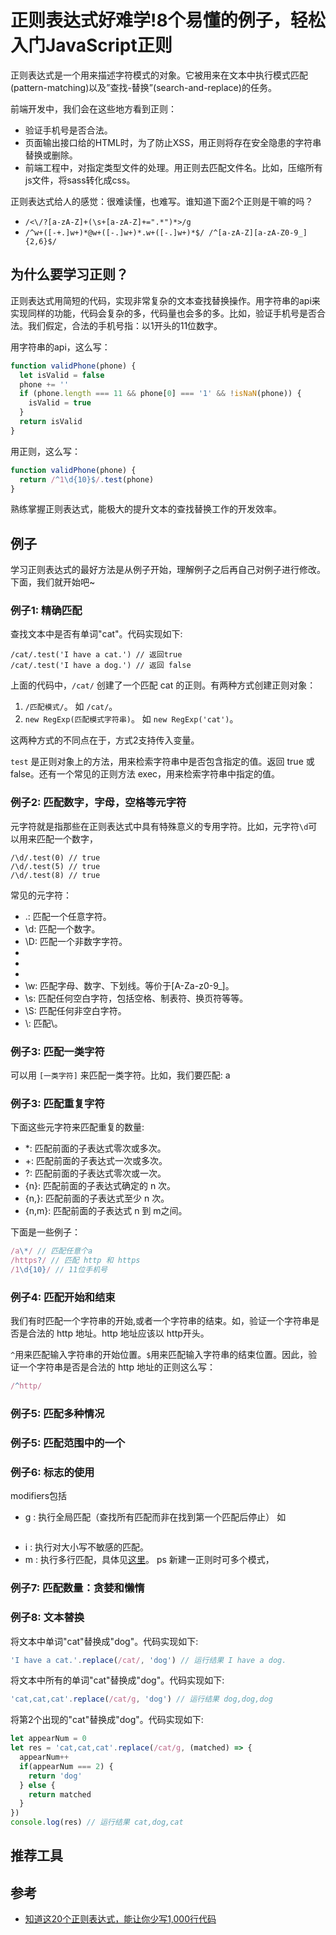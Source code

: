 # 正则表达式好难学!8个易懂的例子，轻松入门JavaScript正则
正则表达式是一个用来描述字符模式的对象。它被用来在文本中执行模式匹配(pattern-matching)以及”查找-替换”(search-and-replace)的任务。

前端开发中，我们会在这些地方看到正则：
* 验证手机号是否合法。
* 页面输出接口给的HTML时，为了防止XSS，用正则将存在安全隐患的字符串替换或删除。
* 前端工程中，对指定类型文件的处理。用正则去匹配文件名。比如，压缩所有js文件，将sass转化成css。

正则表达式给人的感觉：很难读懂，也难写。谁知道下面2个正则是干嘛的吗？ 
* `/<\/?[a-zA-Z]+(\s+[a-zA-Z]+=".*")*>/g`
* `/^w+([-+.]w+)*@w+([-.]w+)*.w+([-.]w+)*$/ /^[a-zA-Z][a-zA-Z0-9_]{2,6}$/`

## 为什么要学习正则？
正则表达式用简短的代码，实现非常复杂的文本查找替换操作。用字符串的api来实现同样的功能，代码会复杂的多，代码量也会多的多。比如，验证手机号是否合法。我们假定，合法的手机号指：以1开头的11位数字。

用字符串的api，这么写：
```js
function validPhone(phone) {
  let isValid = false
  phone += ''
  if (phone.length === 11 && phone[0] === '1' && !isNaN(phone)) {
    isValid = true
  }
  return isValid
}
```

用正则，这么写：
```js
function validPhone(phone) {
  return /^1\d{10}$/.test(phone)
}
```

熟练掌握正则表达式，能极大的提升文本的查找替换工作的开发效率。

## 例子
学习正则表达式的最好方法是从例子开始，理解例子之后再自己对例子进行修改。下面，我们就开始吧~

### 例子1: 精确匹配
查找文本中是否有单词"cat"。代码实现如下:
```
/cat/.test('I have a cat.') // 返回true
/cat/.test('I have a dog.') // 返回 false
```

上面的代码中，`/cat/` 创建了一个匹配 cat 的正则。有两种方式创建正则对象：
1. `/匹配模式/`。 如 `/cat/`。
2. `new RegExp(匹配模式字符串)`。 如 `new RegExp('cat')`。

这两种方式的不同点在于，方式2支持传入变量。

`test` 是正则对象上的方法，用来检索字符串中是否包含指定的值。返回 true 或 false。还有一个常见的正则方法 exec，用来检索字符串中指定的值。

### 例子2: 匹配数字，字母，空格等元字符
元字符就是指那些在正则表达式中具有特殊意义的专用字符。比如，元字符`\d`可以用来匹配一个数字，
```
/\d/.test(0) // true
/\d/.test(5) // true
/\d/.test(8) // true
```

常见的元字符：
* .: 匹配一个任意字符。
* \d: 匹配一个数字。
* \D: 匹配一个非数字字符。
* [a-z]: 匹配一个小写字母。
* [A-Z]: 匹配一个大写字母。
* [\u4e00-\u9fa5]: 匹配一个中文字。
* \w: 匹配字母、数字、下划线。等价于[A-Za-z0-9_]。
* \s: 匹配任何空白字符，包括空格、制表符、换页符等等。
* \S: 匹配任何非空白字符。
* \\: 匹配\。


### 例子3: 匹配一类字符
可以用 `[一类字符]` 来匹配一类字符。比如，我们要匹配: a

### 例子3: 匹配重复字符
下面这些元字符来匹配重复的数量:
* \*: 匹配前面的子表达式零次或多次。
* +: 匹配前面的子表达式一次或多次。
* ?: 匹配前面的子表达式零次或一次。
* {n}: 匹配前面的子表达式确定的 n 次。
* {n,}: 匹配前面的子表达式至少 n 次。
* {n,m}: 匹配前面的子表达式 n 到 m之间。

下面是一些例子：
```js
/a\*/ // 匹配任意个a
/https?/ // 匹配 http 和 https
/1\d{10}/ // 11位手机号
```

### 例子4: 匹配开始和结束
我们有时匹配一个字符串的开始,或者一个字符串的结束。如，验证一个字符串是否是合法的 http 地址。http 地址应该以 http开头。

`^`用来匹配输入字符串的开始位置。`$`用来匹配输入字符串的结束位置。因此，验证一个字符串是否是合法的 http 地址的正则这么写：
```js
/^http/
```

### 例子5: 匹配多种情况

### 例子5: 匹配范围中的一个

### 例子6: 标志的使用
modifiers包括
* g : 执行全局匹配（查找所有匹配而非在找到第一个匹配后停止）
    如  
    ```'Hey, Is this all there Is '.replace(/Is/g, 'is');//替换某字符串中所有的Is为is
    ```
* i : 执行对大小写不敏感的匹配。
* m : 执行多行匹配，具体见[这里](http://javascript.info/tutorial/ahchors-and-multiline-mode)。
ps 新建一正则时可多个模式，

### 例子7: 匹配数量：贪婪和懒惰

### 例子8: 文本替换
将文本中单词"cat"替换成"dog"。代码实现如下:
```js
'I have a cat.'.replace(/cat/, 'dog') // 运行结果 I have a dog.
```

将文本中所有的单词"cat"替换成"dog"。代码实现如下:
```js
'cat,cat,cat'.replace(/cat/g, 'dog') // 运行结果 dog,dog,dog
```

将第2个出现的"cat"替换成"dog"。代码实现如下:
```js
let appearNum = 0
let res = 'cat,cat,cat'.replace(/cat/g, (matched) => {
  appearNum++
  if(appearNum === 2) {
    return 'dog'
  } else {
    return matched
  }
})
console.log(res) // 运行结果 cat,dog,cat
```

## 推荐工具

## 

## 参考
* [知道这20个正则表达式，能让你少写1,000行代码](https://www.jianshu.com/u/3313b20a4e25)




